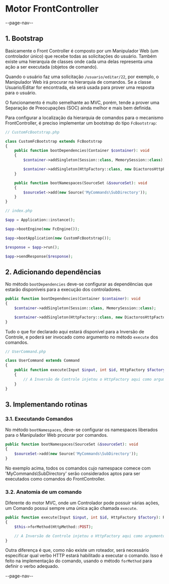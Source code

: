 # Motor FrontController

--page-nav--

## 1. Bootstrap

Basicamente o Front Controller é composto por um Manipulador Web (um controlador
único) que recebe todas as solicitações do usuário. Também existe uma hierarquia 
de classes onde cada uma delas representa uma ação a ser executada (objetos de comando). 

Quando o usuário faz uma solicitação `/usuario/editar/22`, por exemplo, o Manipulador Web
irá procurar na hierarquia de comandos. Se a classe Usuario/Editar for encontrada,
ela será usada para prover uma resposta para o usuário.

O funcionamento é muito semelhante ao MVC, porém, tende a prover uma Separação de
Preocupações (SOC) ainda melhor e mais bem definida.

Para configurar a localização da hierarquia de comandos para o mecanismo FrontController,
é preciso implementar um bootstrap do tipo `FcBootstrap`:

```php
// CustomFcBootstrap.php

class CustomFcBootstrap extends FcBootstrap
{
    public function bootDependencies(Container $container): void
    {
        $container->addSingleton(Session::class, MemorySession::class);

        $container->addSingleton(HttpFactory::class, new DiactorosHttpFactory());
    }

    public function bootNamespaces(SourceSet &$sourceSet): void
    {
        $sourceSet->add(new Source('MyCommands\SubDirectory'));
    }
}
```

```php
// index.php

$app = Application::instance();

$app->bootEngine(new FcEngine());

$app->bootApplication(new CustomFcBootstrap());

$response = $app->run();

$app->sendResponse($response);
```

## 2. Adicionando dependências

No método `bootDependencies` deve-se configurar as dependências que estarão 
disponíveis para a execução dos controladores. 

```php
public function bootDependencies(Container $container): void
{
    $container->addSingleton(Session::class, MemorySession::class);

    $container->addSingleton(HttpFactory::class, new DiactorosHttpFactory());
}
```

Tudo o que for declarado aqui estará disponível para a Inversão de Controle, e 
poderá ser invocado como argumento no método `execute` dos comandos.

```php
// UserCommand.php

class UserCommand extends Command
{
    public function execute(Input $input, int $id, HttpFactory $factory): ResponseInterface
    {
        // A Inversão de Controle injetou o HttpFactory aqui como argumento
    }
}
```

## 3. Implementando rotinas

### 3.1. Executando Comandos

No método `bootNamespaces`, deve-se configurar os namespaces liberados para 
o Manipulador Web procurar por comandos.

```php
public function bootNamespaces(SourceSet &$sourceSet): void
{
    $sourceSet->add(new Source('MyCommands\SubDirectory'));
}
```

No exemplo acima, todos os comandos cujo namespace comece com 
'MyCommands\SubDirectory' serão considerados aptos para ser executados como 
comandos do FrontController.

### 3.2. Anatomia de um comando

Diferente do motor MVC, onde um Controlador pode possuir várias ações,
um Comando possui sempre uma única ação chamada `execute`.

```php
public function execute(Input $input, int $id, HttpFactory $factory): ResponseInterface
{
    $this->forMethod(HttpMethod::POST);

    // A Inversão de Controle injetou o HttpFactory aqui como argumento
}
```

Outra diferença é que, como não existe um roteador, será necessário especificar
qual verbo HTTP estará habilitado a executar o comando. Isso é feito na implementação
do comando, usando o método `forMethod` para definir o verbo adequado.

--page-nav--
